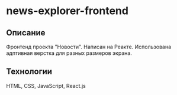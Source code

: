 # news-explorer-frontend

## Описание
Фронтенд проекта "Новости". Написан на Реакте. Использована адптивная верстка для разных размеров экрана.

## Технологии
HTML, CSS, JavaScript, React.js
